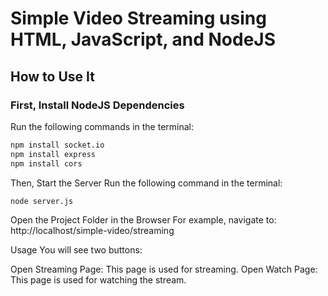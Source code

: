 # Simple Video Streaming using HTML, JavaScript, and NodeJS

## How to Use It

### First, Install NodeJS Dependencies

Run the following commands in the terminal:

```sh
npm install socket.io
npm install express
npm install cors
```


Then, Start the Server
Run the following command in the terminal:
```sh
node server.js
```


Open the Project Folder in the Browser
For example, navigate to:
http://localhost/simple-video/streaming


Usage
You will see two buttons:

Open Streaming Page: This page is used for streaming.
Open Watch Page: This page is used for watching the stream.

